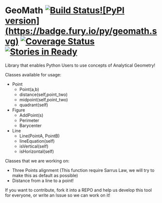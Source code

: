 # GeoMath [![Build Status](https://travis-ci.org/vmesel/GeoMath.svg?branch=master)](https://travis-ci.org/vmesel/GeoMath)[![PyPI version] (https://badge.fury.io/py/geomath.svg)](https://badge.fury.io/py/geomath) [![Coverage Status](https://coveralls.io/repos/github/vmesel/GeoMath/badge.svg?branch=master)](https://coveralls.io/github/vmesel/GeoMath?branch=master) [![Stories in Ready](https://badge.waffle.io/vmesel/GeoMath.svg?label=ready&title=Ready)](http://waffle.io/vmesel/GeoMath)

Library that enables Python Users to use concepts of Analytical Geometry!

Classes available for usage:

  * Point
    * Point(a,b)
    * distance(self,point_two)
    * midpoint(self,point_two)
    * quadrant(self)
  * Figure
    * AddPoint(s)
    * Perimeter
    * Barycenter
  * Line
    * Line(PointA, PointB)
    * lineEquation(self)
    * isVertical(self)
    * isHorizontal(self)



Classes that we are working on:
 - Three Points alignment (This function require Sarrus Law, we will try to make this as default as possible)
 - Distance from a line to a point!

If you want to contribute, fork it into a REPO and help us develop this tool for everyone, or write an Issue so we can work on it!
